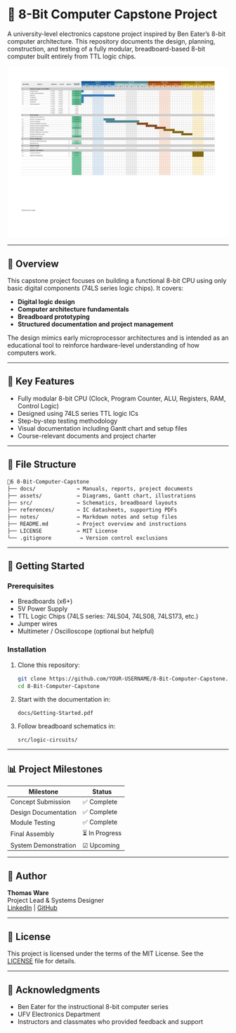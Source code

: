 # 🧠 8-Bit Computer Capstone Project

A university-level electronics capstone project inspired by Ben Eater’s 8-bit computer architecture. This repository documents the design, planning, construction, and testing of a fully modular, breadboard-based 8-bit computer built entirely from TTL logic chips.

![Gantt Chart](assets/gantt-chart.jpg)

---

## 📘 Overview

This capstone project focuses on building a functional 8-bit CPU using only basic digital components (74LS series logic chips). It covers:

- **Digital logic design**
- **Computer architecture fundamentals**
- **Breadboard prototyping**
- **Structured documentation and project management**

The design mimics early microprocessor architectures and is intended as an educational tool to reinforce hardware-level understanding of how computers work.

---

## 🧰 Key Features

- Fully modular 8-bit CPU (Clock, Program Counter, ALU, Registers, RAM, Control Logic)
- Designed using 74LS series TTL logic ICs
- Step-by-step testing methodology
- Visual documentation including Gantt chart and setup files
- Course-relevant documents and project charter

---

## 📂 File Structure

```plaintext
὎6 8-Bit-Computer-Capstone
├── docs/             → Manuals, reports, project documents
├── assets/           → Diagrams, Gantt chart, illustrations
├── src/              → Schematics, breadboard layouts
├── references/       → IC datasheets, supporting PDFs
├── notes/            → Markdown notes and setup files
├── README.md         → Project overview and instructions
├── LICENSE           → MIT License
└── .gitignore         → Version control exclusions
```

---

## 🚀 Getting Started

### Prerequisites

- Breadboards (x6+)
- 5V Power Supply
- TTL Logic Chips (74LS series: 74LS04, 74LS08, 74LS173, etc.)
- Jumper wires
- Multimeter / Oscilloscope (optional but helpful)

### Installation

1. Clone this repository:
   ```bash
   git clone https://github.com/YOUR-USERNAME/8-Bit-Computer-Capstone.git
   cd 8-Bit-Computer-Capstone
   ```

2. Start with the documentation in:
   ```
   docs/Getting-Started.pdf
   ```

3. Follow breadboard schematics in:
   ```
   src/logic-circuits/
   ```

---

## 📊 Project Milestones

| Milestone                 | Status     |
|--------------------------|------------|
| Concept Submission       | ✅ Complete |
| Design Documentation     | ✅ Complete |
| Module Testing           | ✅ Complete |
| Final Assembly           | ⏳ In Progress |
| System Demonstration     | ☑ Upcoming |

---

## 👤 Author

**Thomas Ware**  
Project Lead & Systems Designer  
[LinkedIn](https://www.linkedin.com/in/thomas-ware/) | [GitHub](https://github.com/mrthomware)

---

## 📄 License

This project is licensed under the terms of the MIT License. See the [LICENSE](LICENSE) file for details.

---

## 👏 Acknowledgments

- Ben Eater for the instructional 8-bit computer series
- UFV Electronics Department
- Instructors and classmates who provided feedback and support
